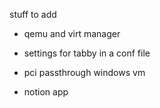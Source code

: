 stuff to add

- qemu and virt manager
- settings for tabby in a conf file
- pci passthrough windows vm

- notion app
